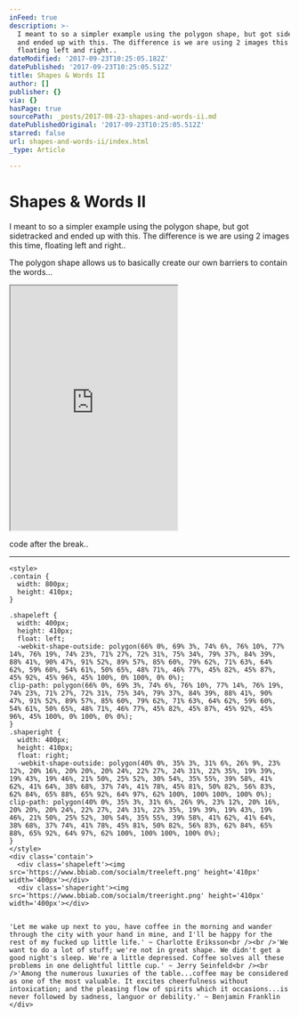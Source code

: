 ```yaml
---
inFeed: true
description: >-
  I meant to so a simpler example using the polygon shape, but got sidetracked
  and ended up with this. The difference is we are using 2 images this time,
  floating left and right..
dateModified: '2017-09-23T10:25:05.182Z'
datePublished: '2017-09-23T10:25:05.512Z'
title: Shapes & Words II
author: []
publisher: {}
via: {}
hasPage: true
sourcePath: _posts/2017-08-23-shapes-and-words-ii.md
datePublishedOriginal: '2017-09-23T10:25:05.512Z'
starred: false
url: shapes-and-words-ii/index.html
_type: Article

---
```

# Shapes & Words II

I meant to so a simpler example using the polygon shape, but got sidetracked and ended up with this. The difference is we are using 2 images this time, floating left and right..

The polygon shape allows us to basically create our own barriers to contain the words...

<iframe src="https://the-grid.github.io/ed-userhtml/?g=eJztVUuP4zYMvudX8BK4BWYcx7GdZCYzQLtogV301kPPik3bamTJkOQ8UEx_e0lFLqZAF9i5LxDENMmPj4-UfHD-pvB1kdZGeyE1_LUAuMjG90-wy7Lx-kzvPcqu909QrIPibbFIXS9GVNj694DiKwCAVhlB7wzg18cLHk_SP4Yoj2byTjb4BKNRt87oH6pqCdnyAar9Ejb03BZLqPhJ-jUbtlsSilmzjy558F2TsGUhJ_CahZKE4Mzh2LQj5w2jdrsl1UjCPiOBTXuClzmbyLkMzgSvsgiv8pii4lxVETXlPvqUrOGAJQWsShIKSrFlTUGlbjlgQQF3-SzMmv2s2VdRWGccMXsnZMsfnxe1kuPjKJjv73x9A19vcVktr-SHtjUgvmFdi-xO_6a8079Z3-nPqQNmjXiGNZebc3FVFPJsFpjrPI9jyIs4BtZsmJH1PrLPQrGZhRCH2Q9xyjiGDQUsi1hMyfAND2bHHK0j-0EIPsR1xSaaMm_E3bTdzVzPgwnsl9TNLkyRCtuxc8U-uyiEefCA99vocx8D_78Xv7bD30n8KIlvi8Mq3t6HRp6hVsK5lyRe5MkrLe57_b83dvJ6kEMHztYvSe_96J5Wq8vlkh6PUhzpOzCsnKmlUMPKWwyIdNRdEo_JSxKOSXI_RfTGp4hCrijV_6YMp-hjOQPkI0n5l_yGHgaEizghTCNovHrwBm5meoBenBFq07aIQB853yMMxmqpOxC6IYxu0JLamqnrg7mW_kbpfM8BLAUgN0IOUuNDwHxOlIIjkmUcb9AaG2AWnQfTwkCqqT5hw6Uo6b1CerSYJvA3fOqFVcZ7hF-sPDln9OFoYfV6_0_-4CZ0KL4xIIBcOaTzU9s-wwUTi6BJR-V0FoWHwHMKhGtkoxMPHVEhoDOmAR3od-AU4sg-jBZzSQ2OVLHDJoVPd3acUWd0IKg56schjNYcFQ6O0xnNEMUh20nNQeppDG19QWtv8DtK3aJq_tPST4MhqpkgPQ1ILDtQ03WyklJRa2zwgtKkaRqnNIgbs0vbzJetJSKFC_mj-2CI6LNQU4DBZw94pZlRvLqnDaLyNDUWJkgXNhXvzVXWwkujn8P8OMioUDheArrxL4HjUVrpCdbLugdJvNc1eVARVJl0tFRn2pPWKPKnko43cKLhRA-ghO4m2gL6NXiUxM0tsPIz6j8FrQ38aoU-KakX97X9B9Ojcbo" height="440" style=""></iframe>

code after the break..

---

    <style>
    .contain {
      width: 800px;
      height: 410px;
    }
    
    .shapeleft {
      width: 400px;
      height: 410px;
      float: left;
      -webkit-shape-outside: polygon(66% 0%, 69% 3%, 74% 6%, 76% 10%, 77% 14%, 76% 19%, 74% 23%, 71% 27%, 72% 31%, 75% 34%, 79% 37%, 84% 39%, 88% 41%, 90% 47%, 91% 52%, 89% 57%, 85% 60%, 79% 62%, 71% 63%, 64% 62%, 59% 60%, 54% 61%, 50% 65%, 48% 71%, 46% 77%, 45% 82%, 45% 87%, 45% 92%, 45% 96%, 45% 100%, 0% 100%, 0% 0%);
    clip-path: polygon(66% 0%, 69% 3%, 74% 6%, 76% 10%, 77% 14%, 76% 19%, 74% 23%, 71% 27%, 72% 31%, 75% 34%, 79% 37%, 84% 39%, 88% 41%, 90% 47%, 91% 52%, 89% 57%, 85% 60%, 79% 62%, 71% 63%, 64% 62%, 59% 60%, 54% 61%, 50% 65%, 48% 71%, 46% 77%, 45% 82%, 45% 87%, 45% 92%, 45% 96%, 45% 100%, 0% 100%, 0% 0%);
    }
    .shaperight {
      width: 400px;
      height: 410px;
      float: right;
      -webkit-shape-outside: polygon(40% 0%, 35% 3%, 31% 6%, 26% 9%, 23% 12%, 20% 16%, 20% 20%, 20% 24%, 22% 27%, 24% 31%, 22% 35%, 19% 39%, 19% 43%, 19% 46%, 21% 50%, 25% 52%, 30% 54%, 35% 55%, 39% 58%, 41% 62%, 41% 64%, 38% 68%, 37% 74%, 41% 78%, 45% 81%, 50% 82%, 56% 83%, 62% 84%, 65% 88%, 65% 92%, 64% 97%, 62% 100%, 100% 100%, 100% 0%);
    clip-path: polygon(40% 0%, 35% 3%, 31% 6%, 26% 9%, 23% 12%, 20% 16%, 20% 20%, 20% 24%, 22% 27%, 24% 31%, 22% 35%, 19% 39%, 19% 43%, 19% 46%, 21% 50%, 25% 52%, 30% 54%, 35% 55%, 39% 58%, 41% 62%, 41% 64%, 38% 68%, 37% 74%, 41% 78%, 45% 81%, 50% 82%, 56% 83%, 62% 84%, 65% 88%, 65% 92%, 64% 97%, 62% 100%, 100% 100%, 100% 0%);
    }
    </style>
    <div class='contain'>
      <div class='shapeleft'><img src='https://www.bbiab.com/socialm/treeleft.png' height='410px' width='400px'></div>
      <div class='shaperight'><img src='https://www.bbiab.com/socialm/treeright.png' height='410px' width='400px'></div>
      
      
    'Let me wake up next to you, have coffee in the morning and wander through the city with your hand in mine, and I'll be happy for the rest of my fucked up little life.' ~ Charlotte Eriksson<br /><br />'We want to do a lot of stuff; we're not in great shape. We didn't get a good night's sleep. We're a little depressed. Coffee solves all these problems in one delightful little cup.' ~ Jerry Seinfeld<br /><br />'Among the numerous luxuries of the table...coffee may be considered as one of the most valuable. It excites cheerfulness without intoxication; and the pleasing flow of spirits which it occasions...is never followed by sadness, languor or debility.' ~ Benjamin Franklin
    </div>